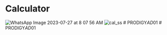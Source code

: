 # Calculator
![WhatsApp Image 2023-07-27 at 8 07 56 AM](https://github.com/nidhirk2020/Calculator/assets/96578258/16e6f9e7-130c-4c11-aa98-09627be12b30)
![cal_ss](https://github.com/nidhirk2020/PRODIGY_AD_01/assets/96578258/a2f87af9-de34-4660-b281-7452696b8aba)
#   P R O D I G Y _ A D _ 0 1  
 #   P R O D I G Y _ A D _ 0 1  
 